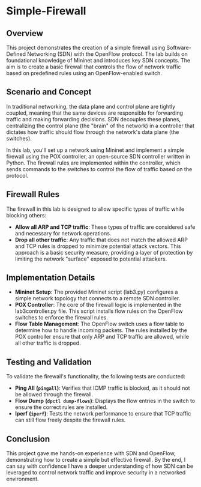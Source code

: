 # Simple-Firewall


## Overview
This project demonstrates the creation of a simple firewall using Software-Defined Networking (SDN) with the OpenFlow protocol. The lab builds on foundational knowledge of Mininet and introduces key SDN concepts. The aim is to create a basic firewall that controls the flow of network traffic based on predefined rules using an OpenFlow-enabled switch.


## Scenario and Concept
In traditional networking, the data plane and control plane are tightly coupled, meaning that the same devices are responsible for forwarding traffic and making forwarding decisions. SDN decouples these planes, centralizing the control plane (the "brain" of the network) in a controller that dictates how traffic should flow through the network's data plane (the switches).

In this lab, you'll set up a network using Mininet and implement a simple firewall using the POX controller, an open-source SDN controller written in Python. The firewall rules are implemented within the controller, which sends commands to the switches to control the flow of traffic based on the protocol.


## Firewall Rules
The firewall in this lab is designed to allow specific types of traffic while blocking others:
- **Allow all ARP and TCP traffic**: These types of traffic are considered safe and necessary for network operations.
- **Drop all other traffic**: Any traffic that does not match the allowed ARP and TCP rules is dropped to minimize potential attack vectors.
This approach is a basic security measure, providing a layer of protection by limiting the network "surface" exposed to potential attackers.


## Implementation Details
- **Mininet Setup**: The provided Mininet script (lab3.py) configures a simple network topology that connects to a remote SDN controller.
- **POX Controller**: The core of the firewall logic is implemented in the lab3controller.py file. This script installs flow rules on the OpenFlow switches to enforce the firewall rules.
- **Flow Table Management**: The OpenFlow switch uses a flow table to determine how to handle incoming packets. The rules installed by the POX controller ensure that only ARP and TCP traffic are allowed, while all other traffic is dropped.


## Testing and Validation
To validate the firewall's functionality, the following tests are conducted:
- **Ping All** **(`pingall`)**: Verifies that ICMP traffic is blocked, as it should not be allowed through the firewall.
- **Flow Dump** **(`dpctl dump-flows`)**: Displays the flow entries in the switch to ensure the correct rules are installed.
- **Iperf** **(`iperf`)**: Tests the network performance to ensure that TCP traffic can still flow freely despite the firewall rules.


## Conclusion
This project gave me hands-on experience with SDN and OpenFlow, demonstrating how to create a simple but effective firewall. By the end, I can say with confidence I have a deeper understanding of how SDN can be leveraged to control network traffic and improve security in a networked environment.
